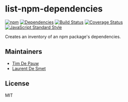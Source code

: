 # list-npm-dependencies

[![npm](https://img.shields.io/npm/v/list-npm-dependencies.svg)](https://www.npmjs.com/package/list-npm-dependencies) [![Dependencies](https://img.shields.io/david/zentrick/list-npm-dependencies.svg)](https://david-dm.org/zentrick/list-npm-dependencies) [![Build Status](https://img.shields.io/travis/zentrick/list-npm-dependencies.svg)](https://travis-ci.org/zentrick/list-npm-dependencies) [![Coverage Status](https://img.shields.io/coveralls/zentrick/list-npm-dependencies.svg)](https://coveralls.io/r/zentrick/list-npm-dependencies) [![JavaScript Standard Style](https://img.shields.io/badge/code%20style-standard-brightgreen.svg)](https://github.com/feross/standard)

Creates an inventory of an npm package's dependencies.

## Maintainers

- [Tim De Pauw](https://github.com/timdp)
- [Laurent De Smet](https://github.com/laurentdesmet)

## License

MIT
